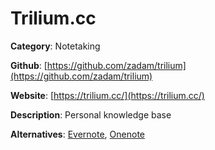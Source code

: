 
# Trilium.cc

**Category**: Notetaking

**Github**: [https://github.com/zadam/trilium](https://github.com/zadam/trilium)

**Website**: [https://trilium.cc/](https://trilium.cc/)

**Description**:
Personal knowledge base

**Alternatives**: [Evernote](https://evernote.com/), [Onenote](https://www.onenote.com/)
